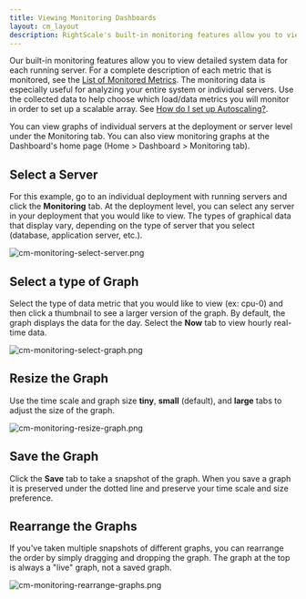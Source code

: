 ```yaml
---
title: Viewing Monitoring Dashboards
layout: cm_layout
description: RightScale's built-in monitoring features allow you to view detailed system data for each running server. The monitoring data is especially useful for analyzing your entire system or individual servers.
---
```


Our built-in monitoring features allow you to view detailed system data for each running server. For a complete description of each metric that is monitored, see the [List of Monitored Metrics](/cm/rs101/list_of_monitored_metrics.html). The monitoring data is especially useful for analyzing your entire system or individual servers. Use the collected data to help choose which load/data metrics you will monitor in order to set up a scalable array. See [How do I set up Autoscaling?](/faq/What_is_auto-scaling.html).

You can view graphs of individual servers at the deployment or server level under the Monitoring tab. You can also view monitoring graphs at the Dashboard's home page (Home > Dashboard > Monitoring tab).

## Select a Server

For this example, go to an individual deployment with running servers and click the **Monitoring** tab. At the deployment level, you can select any server in your deployment that you would like to view. The types of graphical data that display vary, depending on the type of server that you select (database, application server, etc.).

![cm-monitoring-select-server.png](/img/cm-monitoring-select-server.png)

## Select a type of Graph

Select the type of data metric that you would like to view (ex: cpu-0) and then click a thumbnail to see a larger version of the graph. By default, the graph displays the data for the day. Select the **Now** tab to view hourly real-time data.

![cm-monitoring-select-graph.png](/img/cm-monitoring-select-graph.png)

## Resize the Graph

Use the time scale and graph size **tiny**, **small** (default), and **large** tabs to adjust the size of the graph.

![cm-monitoring-resize-graph.png](/img/cm-monitoring-resize-graph.png)

## Save the Graph

Click the **Save** tab to take a snapshot of the graph. When you save a graph it is preserved under the dotted line and preserve your time scale and size preference.

## Rearrange the Graphs

If you've taken multiple snapshots of different graphs, you can rearrange the order by simply dragging and dropping the graph. The graph at the top is always a "live" graph, not a saved graph.

![cm-monitoring-rearrange-graphs.png](/img/cm-monitoring-rearrange-graphs.png)
